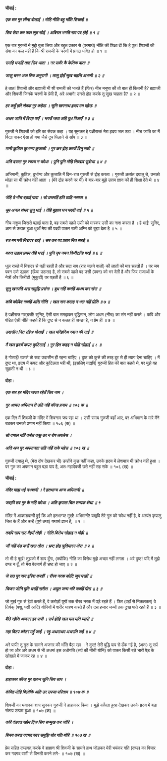 #### चौपाई :

##### एक बार गुर लीन्ह बोलाई । मोहि नीति बहु भाँति सिखाई ॥
##### सिव सेवा कर फल सुत सोई । अबिरल भगति राम पद होई ॥ १ ॥

एक बार गुरुजी ने मुझे बुला लिया और बहुत प्रकार से (परमार्थ) नीति की शिक्षा दी कि हे पुत्र! शिवजी की सेवा का फल यही है कि श्री रामजी के चरणों में प्रगाढ़ भक्ति हो ॥ १ ॥

##### रामहि भजहिं तात सिव धाता । नर पावँर कै केतिक बाता ॥
##### जासु चरन अज सिव अनुरागी । तासु द्रोहँ सुख चहसि अभागी ॥ २ ॥

हे तात! शिवजी और ब्रह्माजी भी श्री रामजी को भजते हैं (फिर) नीच मनुष्य की तो बात ही कितनी है? ब्रह्माजी और शिवजी जिनके चरणों के प्रेमी हैं, अरे अभागे! उनसे द्रोह करके तू सुख चाहता है? ॥ २ ॥

##### हर कहुँ हरि सेवक गुर कहेऊ । सुनि खगनाथ हृदय मम दहेऊ ॥
##### अधम जाति मैं बिद्या पाएँ । भयउँ जथा अहि दूध पिआएँ ॥ ३ ॥

गुरुजी ने शिवजी को हरि का सेवक कहा । यह सुनकर हे पक्षीराज! मेरा हृदय जल उठा । नीच जाति का मैं विद्या पाकर ऐसा हो गया जैसे दूध पिलाने से साँप ॥ ३ ॥

##### मानी कुटिल कुभाग्य कुजाती । गुर कर द्रोह करउँ दिनु राती ॥
##### अति दयाल गुर स्वल्प न क्रोधा । पुनि पुनि मोहि सिखाव सुबोधा ॥ ४ ॥

अभिमानी, कुटिल, दुर्भाग्य और कुजाति मैं दिन-रात गुरुजी से द्रोह करता । गुरुजी अत्यंत दयालु थे, उनको थोड़ा सा भी क्रोध नहीं आता । (मेरे द्रोह करने पर भी) वे बार-बार मुझे उत्तम ज्ञान की ही शिक्षा देते थे ॥ ४ ॥

##### जेहि ते नीच बड़ाई पावा । सो प्रथमहिं हति ताहि नसावा ॥
##### धूम अनल संभव सुनु भाई । तेहि बुझाव घन पदवी पाई ॥ ५ ॥

नीच मनुष्य जिससे बड़ाई पाता है, वह सबसे पहले उसी को मारकर उसी का नाश करता है । हे भाई! सुनिए, आग से उत्पन्न हुआ धुआँ मेघ की पदवी पाकर उसी अग्नि को बुझा देता है ॥ ५ ॥

##### रज मग परी निरादर रहई । सब कर पद प्रहार नित सहई ॥
##### मरुत उड़ाव प्रथम तेहि भरई । पुनि नृप नयन किरीटन्हि परई ॥ ६ ॥

धूल रास्ते में निरादर से पड़ी रहती है और सदा सब (राह चलने वालों) की लातों की मार सहती है । पर जब पवन उसे उड़ाता (ऊँचा उठाता) है, तो सबसे पहले वह उसी (पवन) को भर देती है और फिर राजाओं के नेत्रों और किरीटों (मुकुटों) पर पड़ती है ॥ ६ ॥

##### सुनु खगपति अस समुझि प्रसंगा । बुध नहिं करहिं अधम कर संगा ॥
##### कबि कोबिद गावहिं असि नीति । खल सन कलह न भल नहिं प्रीति ॥ ७ ॥

हे पक्षीराज गरुड़जी! सुनिए, ऐसी बात समझकर बुद्धिमान, लोग अधम (नीच) का संग नहीं करते । कवि और पंडित ऐसी नीति कहते हैं कि दुष्ट से न कलह ही अच्छा है, न प्रेम ही ॥ ७ ॥

##### उदासीन नित रहिअ गोसाईं । खल परिहरिअ स्वान की नाईं ॥
##### मैं खल हृदयँ कपट कुटिलाई । गुर हित कहइ न मोहि सोहाई ॥ ८ ॥

हे गोसाईं! उससे तो सदा उदासीन ही रहना चाहिए । दुष्ट को कुत्ते की तरह दूर से ही त्याग देना चाहिए । मैं दुष्ट था, हृदय में कपट और कुटिलता भरी थी, (इसलिए यद्यपि) गुरुजी हित की बात कहते थे, पर मुझे वह सुहाती न थी ॥ ८ ॥

#### दोहा :

##### एक बार हर मंदिर जपत रहेउँ सिव नाम ।
##### गुर आयउ अभिमान तें उठि नहिं कीन्ह प्रनाम ॥ १०६ क ॥

एक दिन मैं शिवजी के मंदिर में शिवनाम जप रहा था । उसी समय गुरुजी वहाँ आए, पर अभिमान के मारे मैंने उठकर उनको प्रणाम नहीं किया ॥ १०६ (क) ॥

##### सो दयाल नहिं कहेउ कछु उर न रोष लवलेस ।
##### अति अघ गुर अपमानता सहि नहिं सके महेस ॥ १०६ ख ॥

गुरुजी दयालु थे, (मेरा दोष देखकर भी) उन्होंने कुछ नहीं कहा, उनके हृदय में लेशमात्र भी क्रोध नहीं हुआ । पर गुरु का अपमान बहुत बड़ा पाप है, अतः महादेवजी उसे नहीं सह सके ॥ १०६ (ख) ॥

#### चौपाई :

##### मंदिर माझ भई नभबानी । रे हतभाग्य अग्य अभिमानी ॥
##### जद्यपि तव गुर के नहिं क्रोधा । अति कृपाल चित सम्यक बोधा ॥ १

मंदिर में आकाशवाणी हुई कि अरे हतभाग्य! मूर्ख! अभिमानी! यद्यपि तेरे गुरु को क्रोध नहीं है, वे अत्यंत कृपालु चित्त के हैं और उन्हें (पूर्ण तथा) यथार्थ ज्ञान है, ॥ १ ॥

##### तदपि साप सठ दैहउँ तोही । नीति बिरोध सोहाइ न मोही ॥
##### जौं नहिं दंड करौं खल तोरा । भ्रष्ट होइ श्रुतिमारग मोरा ॥ २ ॥

तो भी हे मूर्ख! तुझको मैं शाप दूँगा, (क्योंकि) नीति का विरोध मुझे अच्छा नहीं लगता । अरे दुष्ट! यदि मैं तुझे दण्ड न दूँ, तो मेरा वेदमार्ग ही भ्रष्ट हो जाए ॥ २ ॥

##### जे सठ गुर सन इरिषा करहीं । रौरव नरक कोटि जुग परहीं ॥
##### त्रिजग जोनि पुनि धरहिं सरीरा । अयुत जन्म भरि पावहिं पीरा ॥ ३ ॥

जो मूर्ख गुरु से ईर्षा करते हैं, वे करोड़ों युगों तक रौरव नरक में पड़े रहते हैं । फिर (वहाँ से निकलकर) वे तिर्यक् (पशु, पक्षी आदि) योनियों में शरीर धारण करते हैं और दस हजार जन्मों तक दुःख पाते रहते हैं ॥ ३ ॥

##### बैठि रहेसि अजगर इव पापी । सर्प होहि खल मल मति ब्यापी ॥
##### महा बिटप कोटर महुँ जाई । रहु अधमाधम अधगति पाई ॥ ४ ॥

अरे पापी! तू गुरु के सामने अजगर की भाँति बैठा रहा । रे दुष्ट! तेरी बुद्धि पाप से ढँक गई है, (अतः) तू सर्प हो जा और अरे अधम से भी अधम! इस अधोगति (सर्प की नीची योनि) को पाकर किसी बड़े भारी पेड़ के खोखले में जाकर रह ॥ ४ ॥

#### दोहा :

##### हाहाकार कीन्ह गुर दारुन सुनि सिव साप ।
##### कंपित मोहि बिलोकि अति उर उपजा परिताप ॥ १०७ क ॥

शिवजी का भयानक शाप सुनकर गुरुजी ने हाहाकार किया । मुझे काँपता हुआ देखकर उनके हृदय में बड़ा संताप उत्पन्न हुआ ॥ १०७ (क) ॥

##### करि दंडवत सप्रेम द्विज सिव सन्मुख कर जोरि ।
##### बिनय करत गदगद स्वर समुझि घोर गति मोरि ॥ १०७ ख ॥

प्रेम सहित दण्डवत् करके वे ब्राह्मण श्री शिवजी के सामने हाथ जोड़कर मेरी भयंकर गति (दण्ड) का विचार कर गदगद वाणी से विनती करने लगे- ॥ १०७ (ख) ॥